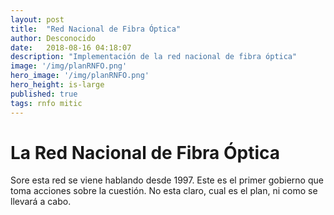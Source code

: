 ```yaml
---
layout: post
title:  "Red Nacional de Fibra Óptica"
author: Desconocido
date:   2018-08-16 04:18:07
description: "Implementación de la red nacional de fibra óptica"
image: '/img/planRNFO.png'
hero_image: '/img/planRNFO.png'
hero_height: is-large
published: true
tags: rnfo mitic
---
```


# La Red Nacional de Fibra Óptica

Sore esta red se viene hablando desde 1997. Este es el primer gobierno que toma acciones sobre la cuestión. No esta claro, cual es el plan, ni como se llevará a cabo. 